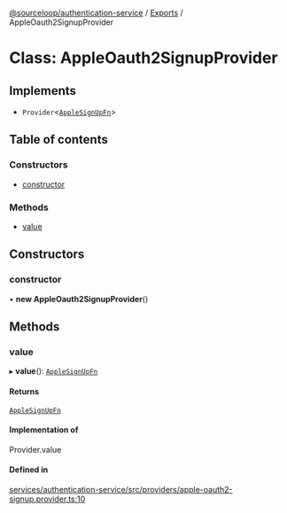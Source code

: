 [@sourceloop/authentication-service](../README.md) / [Exports](../modules.md) / AppleOauth2SignupProvider

# Class: AppleOauth2SignupProvider

## Implements

- `Provider`<[`AppleSignUpFn`](../modules.md#applesignupfn)\>

## Table of contents

### Constructors

- [constructor](AppleOauth2SignupProvider.md#constructor)

### Methods

- [value](AppleOauth2SignupProvider.md#value)

## Constructors

### constructor

• **new AppleOauth2SignupProvider**()

## Methods

### value

▸ **value**(): [`AppleSignUpFn`](../modules.md#applesignupfn)

#### Returns

[`AppleSignUpFn`](../modules.md#applesignupfn)

#### Implementation of

Provider.value

#### Defined in

[services/authentication-service/src/providers/apple-oauth2-signup.provider.ts:10](https://github.com/sourcefuse/loopback4-microservice-catalog/blob/77bb890a2/services/authentication-service/src/providers/apple-oauth2-signup.provider.ts#L10)
